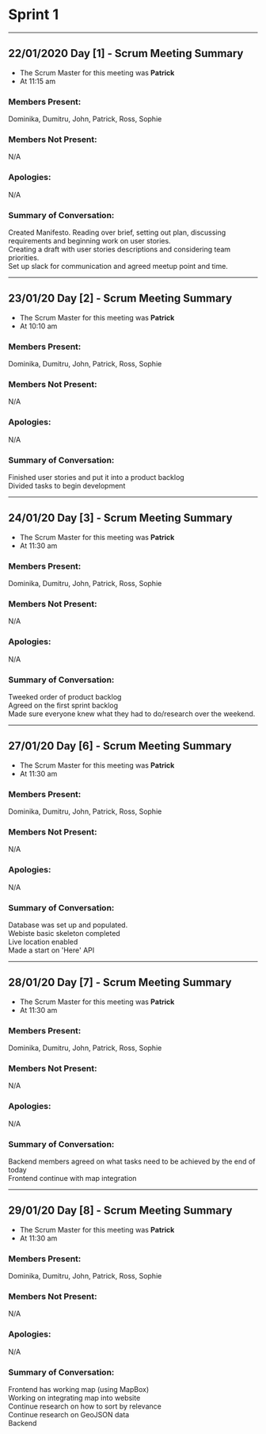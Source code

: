 # Sprint 1

---
## 22/01/2020 Day [1] - Scrum Meeting Summary
- The Scrum Master for this meeting was **Patrick**
- At 11:15 am

### Members Present:
Dominika, Dumitru, John, Patrick, Ross, Sophie

### Members Not Present:
N/A

### Apologies:
N/A

### Summary of Conversation:
Created Manifesto. Reading over brief, setting out plan, discussing requirements and beginning work on user stories.  
Creating a draft with user stories descriptions and considering team priorities.  
Set up slack for communication and agreed meetup point and time.

---
## 23/01/20 Day [2] - Scrum Meeting Summary  
- The Scrum Master for this meeting was **Patrick**
- At 10:10 am

### Members Present:
Dominika, Dumitru, John, Patrick, Ross, Sophie

### Members Not Present:
N/A

### Apologies:
N/A

### Summary of Conversation:
Finished user stories and put it into a product backlog  
Divided tasks to begin development

---
## 24/01/20 Day [3] - Scrum Meeting Summary  
- The Scrum Master for this meeting was **Patrick**
- At 11:30 am

### Members Present:
Dominika, Dumitru, John, Patrick, Ross, Sophie

### Members Not Present:
N/A

### Apologies:
N/A

### Summary of Conversation:
Tweeked order of product backlog  
Agreed on the first sprint backlog  
Made sure everyone knew what they had to do/research over the weekend. 

---
## 27/01/20 Day [6] - Scrum Meeting Summary  
- The Scrum Master for this meeting was **Patrick**
- At 11:30 am

### Members Present:
Dominika, Dumitru, John, Patrick, Ross, Sophie

### Members Not Present:
N/A

### Apologies:
N/A

### Summary of Conversation:
Database was set up and populated.  
Webiste basic skeleton completed  
Live location enabled  
Made a start on 'Here' API  

---
## 28/01/20 Day [7] - Scrum Meeting Summary  
- The Scrum Master for this meeting was **Patrick**
- At 11:30 am

### Members Present:
Dominika, Dumitru, John, Patrick, Ross, Sophie

### Members Not Present:
N/A

### Apologies:
N/A

### Summary of Conversation:
Backend members agreed on what tasks need to be achieved by the end of today  
Frontend continue with map integration

---
## 29/01/20 Day [8] - Scrum Meeting Summary  
- The Scrum Master for this meeting was **Patrick**
- At 11:30 am

### Members Present:
Dominika, Dumitru, John, Patrick, Ross, Sophie

### Members Not Present:
N/A

### Apologies:
N/A

### Summary of Conversation:
Frontend has working map (using MapBox)  
  Working on integrating map into website  
  Continue research on how to sort by relevance  
  Continue research on GeoJSON data  
Backend 
